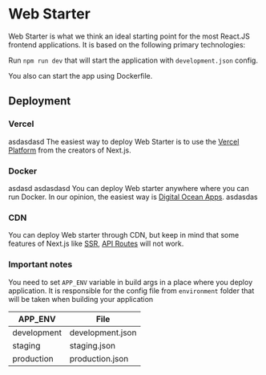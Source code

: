 # Web Starter

Web Starter is what we think an ideal starting point for the most React.JS frontend applications. It is based on the following primary technologies:

Run ```npm run dev``` that will start the application with ```development.json``` config.

You also can start the app using Dockerfile.

## Deployment

### Vercel
asdasdasd
The easiest way to deploy Web Starter is to use the [Vercel Platform](https://vercel.com/) from the creators of Next.js.

### Docker
asdasd  asdasdasd 
You can deploy Web starter anywhere where you can run Docker. In our opinion, the easiest way is [Digital Ocean Apps](https://www.digitalocean.com/products/app-platform).
asdasdas
### CDN

You can deploy Web starter through CDN, but keep in mind that some features of Next.js like [SSR](https://nextjs.org/docs/basic-features/pages#server-side-rendering), [API Routes](https://nextjs.org/docs/api-routes/introduction) will not work.

### Important notes

You need to set ```APP_ENV``` variable in build args in a place where you deploy application. It is responsible for the config file from ```environment``` folder that will be taken when building your application


| APP_ENV       | File          |
| ------------- | ------------- |
| development   | development.json  |
| staging       | staging.json  |
| production    | production.json  |
